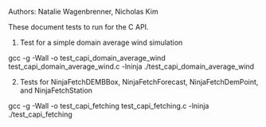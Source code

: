 Authors: Natalie Wagenbrenner, Nicholas Kim

These document tests to run for the C API.

1. Test for a simple domain average wind simulation

gcc -g -Wall -o test_capi_domain_average_wind test_capi_domain_average_wind.c -lninja
./test_capi_domain_average_wind

2. Tests for NinjaFetchDEMBBox, NinjaFetchForecast, NinjaFetchDemPoint, and NinjaFetchStation

gcc -g -Wall -o test_capi_fetching test_capi_fetching.c -lninja
./test_capi_fetching

